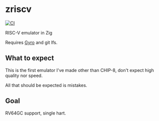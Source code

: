 # zriscv
[![CI](https://github.com/leecannon/zriscv/actions/workflows/main.yml/badge.svg?branch=master)](https://github.com/leecannon/zriscv/actions/workflows/main.yml)

RISC-V emulator in Zig

Requires [Gyro](https://github.com/mattnite/gyro) and git lfs.

## What to expect
This is the first emulator I've made other than CHIP-8, don't expect high quality nor speed.

All that should be expected is mistakes.

## Goal
RV64GC support, single hart.
